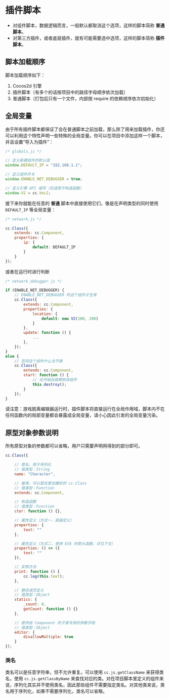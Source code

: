 # 插件脚本

- 对组件脚本，数据逻辑而言，一般默认都取消这个选项，这样的脚本简称 **普通脚本**。
- 对第三方插件，或者底层插件，就有可能需要选中选项，这样的脚本简称 **插件脚本**。

## 脚本加载顺序

脚本加载顺序如下：

1. Cocos2d 引擎
2. 插件脚本（有多个的话按项目中的路径字母顺序依次加载）
3. 普通脚本（打包后只有一个文件，内部按 require 的依赖顺序依次初始化）



## 全局变量

由于所有插件脚本都保证了会在普通脚本之前加载，那么除了用来加载插件，你还可以利用这个特性声明一些特殊的全局变量。你可以在项目中添加这样一个脚本，并且设置“导入为插件”：

```javascript
/* globals.js */

// 定义新建组件的默认值
window.DEFAULT_IP = "192.168.1.1";

// 定义组件开关
window.ENABLE_NET_DEBUGGER = true;

// 定义引擎 API 缩写（仅适用于构造函数）
window.V2 = cc.Vec2;
```

接下来你就能在任意的 **普通** 脚本中直接使用它们，像是在声明类型的同时使用 `DEFAULT_IP` 等全局变量：

```javascript
/* network.js */

cc.Class({
    extends: cc.Component,
    properties: {
        ip: {
            default: DEFAULT_IP
        }
    }
});
```

或者在运行时进行判断

```javascript
/* network_debugger.js */

if (ENABLE_NET_DEBUGGER) {
    // ENABLE_NET_DEBUGGER 时这个组件才生效
    cc.Class({
        extends: cc.Component,
        properties: {
            location: {
                default: new V2(100, 200)
            }
        },
        update: function () {
            ...
        },
    });
}
else {
    // 否则这个组件什么也不做
    cc.Class({
        extends: cc.Component,
        start: function () {
            // 在开始后就移除该组件
            this.destroy();
        }
    });
}
```

请注意：游戏脱离编辑器运行时，插件脚本将直接运行在全局作用域，脚本内不在任何函数内的局部变量都会暴露成全局变量，请小心因此引发的全局变量污染。

## 原型对象参数说明

所有原型对象的参数都可以省略，用户只需要声明用得到的部分即可。

```javascript
cc.Class({

    // 类名，用于序列化
    // 值类型：String
    name: "Character",

    // 基类，可以是任意创建好的 cc.Class
    // 值类型：Function
    extends: cc.Component,

    // 构造函数
    // 值类型：Function
    ctor: function () {},

    // 属性定义（方式一，直接定义）
    properties: {
        text: ""
    },

    // 属性定义（方式二，使用 ES6 的箭头函数，详见下文）
    properties: () => ({
        text: ""
    }),

    // 实例方法
    print: function () {
        cc.log(this.text);
    },

    // 静态成员定义
    // 值类型：Object
    statics: {
        _count: 0,
        getCount: function () {}
    },

    // 提供给 Component 的子类专用的参数字段
    // 值类型：Object
    editor: {
        disallowMultiple: true
    }
});
```

### 类名

类名可以是任意字符串，但不允许重复。可以使用 `cc.js.getClassName` 来获得类名，使用 `cc.js.getClassByName` 来查找对应的类。对在项目脚本里定义的组件来说，序列化其实并不使用类名，因此那些组件不需要指定类名。对其他类来说，类名用于序列化，如果不需要序列化，类名可以省略。
